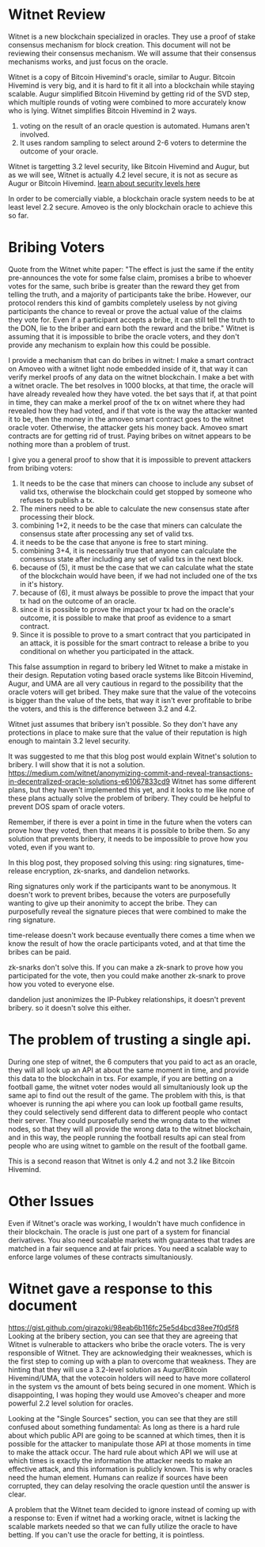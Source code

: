 Witnet Review
========

Witnet is a new blockchain specialized in oracles.
They use a proof of stake consensus mechanism for block creation.
This document will not be reviewing their consensus mechanism.
We will assume that their consensus mechanisms works, and just focus on the oracle.

Witnet is a copy of Bitcoin Hivemind's oracle, similar to Augur.
Bitcoin Hivemind is very big, and it is hard to fit it all into a blockchain while staying scalable.
Augur simplified Bitcoin Hivemind by getting rid of the SVD step, which multiple rounds of voting were combined to more accurately know who is lying.
Witnet simplifies Bitcoin Hivemind in 2 ways.
1) voting on the result of an oracle question is automated. Humans aren't involved.
2) It uses random sampling to select around 2-6 voters to determine the outcome of your oracle.

Witnet is targetting 3.2 level security, like Bitcoin Hivemind and Augur, but as we will see, Witnet is actually 4.2 level secure, it is not as secure as Augur or Bitcoin Hivemind.
[learn about security levels here](https://github.com/zack-bitcoin/amoveo/blob/master/docs/basics/trust_theory.md)

In order to be comercially viable, a blockchain oracle system needs to be at least level 2.2 secure. Amoveo is the only blockchain oracle to achieve this so far.

Bribing Voters
=========

Quote from the Witnet white paper:
"The effect is just the same if the entity pre-announces the vote for some false claim, promises a bribe to whoever votes for the same, such bribe is greater than the reward they get from telling the truth, and a majority of participants take the bribe. However, our protocol renders this kind of gambits completely useless by not giving participants the chance to reveal or prove the actual value of the claims they vote for. Even if a participant accepts a bribe, it can still tell the truth to the DON, lie to the briber and earn both the reward and the bribe."
Witnet is assuming that it is impossible to bribe the oracle voters, and they don't provide any mechanism to explain how this could be possible.

I provide a mechanism that can do bribes in witnet:
I make a smart contract on Amoveo with a witnet light node embedded inside of it, that way it can verify merkel proofs of any data on the witnet blockchain. I make a bet with a witnet oracle. The bet resolves in 1000 blocks, at that time, the oracle will have already revealed how they have voted. the bet says that if, at that point in time, they can make a merkel proof of the tx on witnet where they had revealed how they had voted, and if that vote is the way the attacker wanted it to be, then the money in the amoveo smart contract goes to the witnet oracle voter. Otherwise, the attacker gets his money back.
Amoveo smart contracts are for getting rid of trust. Paying bribes on witnet appears to be nothing more than a problem of trust.

I give you a general proof to show that it is impossible to prevent attackers from bribing voters:
1) It needs to be the case that miners can choose to include any subset of valid txs, otherwise the blockchain could get stopped by someone who refuses to publish a tx.
2) The miners need to be able to calculate the new consensus state after processing their block.
3) combining 1+2, it needs to be the case that miners can calculate the consensus state after processing any set of valid txs.
4) it needs to be the case that anyone is free to start mining.
5) combining 3+4, it is necessarily true that anyone can calculate the consensus state after including any set of valid txs in the next block.
6) because of (5), it must be the case that we can calculate what the state of the blockchain would have been, if we had not included one of the txs in it's history.
7) because of (6), it must always be possible to prove the impact that your tx had on the outcome of an oracle.
8) since it is possible to prove the impact your tx had on the oracle's outcome, it is possible to make that proof as evidence to a smart contract.
9) Since it is possible to prove to a smart contract that you participated in an attack, it is possible for the smart contract to release a bribe to you conditional on whether you participated in the attack.

This false assumption in regard to bribery led Witnet to make a mistake in their design.
Reputation voting based oracle systems like Bitcoin Hivemind, Augur, and UMA are all very cautious in regard to the possibility that the oracle voters will get bribed. They make sure that the value of the votecoins is bigger than the value of the bets, that way it isn't ever profitable to bribe the voters, and this is the difference between 3.2 and 4.2.

Witnet just assumes that bribery isn't possible. So they don't have any protections in place to make sure that the value of their reputation is high enough to maintain 3.2 level security.


It was suggested to me that this blog post would explain Witnet's solution to bribery. I will show that it is not a solution.
https://medium.com/witnet/anonymizing-commit-and-reveal-transactions-in-decentralized-oracle-solutions-e61067833cd9
Witnet has some different plans, but they haven't implemented this yet, and it looks to me like none of these plans actually solve the problem of bribery. They could be helpful to prevent DOS spam of oracle voters.

Remember, if there is ever a point in time in the future when the voters can prove how they voted, then that means it is possible to bribe them.
So any solution that prevents bribery, it needs to be impossible to prove how you voted, even if you want to.

In this blog post, they proposed solving this using: ring signatures, time-release encryption, zk-snarks, and dandelion networks.

Ring signatures only work if the participants want to be anonymous. It doesn't work to prevent bribes, because the voters are purposefully wanting to give up their anonimity to accept the bribe. They can purposefully reveal the signature pieces that were combined to make the ring signature.

time-release doesn't work because eventually there comes a time when we know the result of how the oracle participants voted, and at that time the bribes can be paid.

zk-snarks don't solve this. If you can make a zk-snark to prove how you participated for the vote, then you could make another zk-snark to prove how you voted to everyone else.

dandelion just anonimizes the IP-Pubkey relationships, it doesn't prevent bribery. so it doesn't solve this either.




The problem of trusting a single api.
===========

During one step of witnet, the 6 computers that you paid to act as an oracle, they will all look up an API at about the same moment in time, and provide this data to the blockchain in txs.
For example, if you are betting on a football game, the witnet voter nodes would all simultaniously look up the same api to find out the result of the game.
The problem with this, is that whoever is running the api where you can look up football game results, they could selectively send different data to different people who contact their server. They could purposefully send the wrong data to the witnet nodes, so that they will all provide the wrong data to the witnet blockchain, and in this way, the people running the football results api can steal from people who are using witnet to gamble on the result of the football game.

This is a second reason that Witnet is only 4.2 and not 3.2 like Bitcoin Hivemind.


Other Issues
======
Even if Witnet's oracle was working, I wouldn't have much confidence in their blockchain.
The oracle is just one part of a system for financial derivatives.
You also need scalable markets with guarantees that trades are matched in a fair sequence and at fair prices.
You need a scalable way to enforce large volumes of these contracts simultaniously.



Witnet gave a response to this document
=========
https://gist.github.com/girazoki/98eab6b116fc25e5d4bcd38ee7f0d5f8
Looking at the bribery section, you can see that they are agreeing that Witnet is vulnerable to attackers who bribe the oracle voters.
The is very responsible of Witnet. They are acknowledging their weaknesses, which is the first step to coming up with a plan to overcome that weakness.
They are hinting that they will use a 3.2-level solution as Augur/Bitcoin Hivemind/UMA, that the votecoin holders will need to have more collaterol in the system vs the amount of bets being secured in one moment.
Which is disappointing, I was hoping they would use Amoveo's cheaper and more powerful 2.2 level solution for oracles.

Looking at the "Single Sources" section, you can see that they are still confused about something fundamental: As long as there is a hard rule about which public API are going to be scanned at which times, then it is possible for the attacker to manipulate those API at those moments in time to make the attack occur.
The hard rule about which API we will use at which times is exactly the information the attacker needs to make an effective attack, and this information is publicly known.
This is why oracles need the human element. Humans can realize if sources have been corrupted, they can delay resolving the oracle question until the answer is clear.

A problem that the Witnet team decided to ignore instead of coming up with a response to:
Even if witnet had a working oracle, witnet is lacking the scalable markets needed so that we can fully utilize the oracle to have betting. If you can't use the oracle for betting, it is pointless.